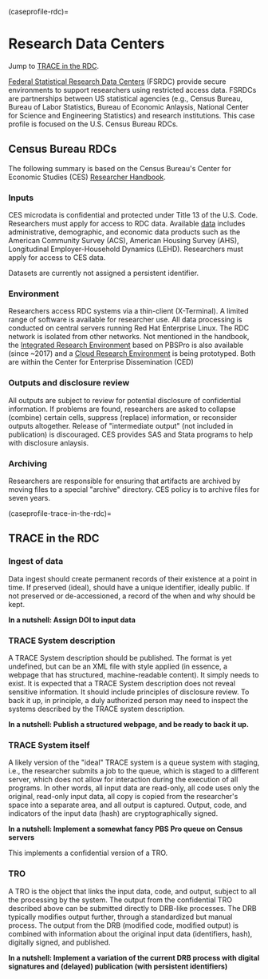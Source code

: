 (caseprofile-rdc)=
# Research Data Centers

Jump to [TRACE in the RDC](caseprofile-trace-in-the-rdc).

[Federal Statistical Research Data
Centers](https://www.census.gov/about/adrm/fsrdc.html) (FSRDC) provide secure
environments to support researchers using restricted access data. FSRDCs are
partnerships between US statistical agencies (e.g., Census Bureau, Bureau of
Labor Statistics, Bureau of Economic Anlaysis, National Center for Science and
Engineering Statistics) and research institutions. This case profile is
focused on the U.S. Census Bureau RDCs.

## Census Bureau RDCs

The following summary is based on the Census Bureau's Center for Economic
Studies (CES) [Researcher
Handbook](https://www.census.gov/content/dam/Census/programs-surveys/sipp/methodology/Researcher_Handbook_20091119.pdf). 

### Inputs
CES microdata is confidential and protected under Title 13 of the U.S. Code.
Researchers must apply for access to RDC data. Available
[data](https://www.census.gov/topics/research/guidance/restricted-use-microdata.html)
includes administrative, demographic, and economic data products such as the
American Community Survey (ACS), American Housing Survey (AHS), Longitudinal
Employer-Household Dynamics (LEHD). Researchers must apply for access to CES
data.

Datasets are currently not assigned a persistent identifier.

### Environment
Researchers access RDC systems via a thin-client (X-Terminal). A limited range
of software is available for researcher use. All data processing is conducted
on central servers running Red Hat Enterprise Linux. The RDC network is isolated
from other networks. Not mentioned in the handbook, the [Integrated Research
Environment](https://www2.census.gov/foia/events/2017-03/2017_03_16/7_Integrated_Research_Environment_IRE.pdf)
based on PBSPro is also available (since ~2017) and a [Cloud Research
Environment](https://www.census.gov/content/dam/Census/library/publications/2022/adrm/2022-CSRM-Annual-Report.pdf) is being prototyped. Both are within the Center for Enterprise Dissemination
(CED)
 
### Outputs and disclosure review

All outputs are subject to review for potential disclosure of confidential
information. If problems are found, researchers are asked to collapse
(combine) certain cells, suppress (replace) information, or reconsider outputs
altogether. Release of "intermediate output" (not included in publication) is
discouraged. CES provides SAS and Stata programs to help with disclosure anlaysis.

### Archiving

Researchers are responsible for ensuring that artifacts are archived by moving
files to a special "archive" directory. CES policy is to archive files for seven
years.


(caseprofile-trace-in-the-rdc)=
## TRACE in the RDC

### Ingest of data
Data ingest should create permanent records of their existence at a point in
time. If preserved (ideal), should have a unique identifier, ideally public. If
not preserved or de-accessioned, a record of the when and why should be kept.

**In a nutshell: Assign DOI to input data**

### TRACE System description
A TRACE System description should be published. The format is yet undefined, but
can be an XML file with style applied (in essence, a webpage that has
structured, machine-readable content). It simply needs to exist. It is expected
that a TRACE System description does not reveal sensitive information. It should
include principles of disclosure review. To back it up, in principle, a duly
authorized person may need to inspect the systems described by the TRACE system
description.

**In a nutshell: Publish a structured webpage, and be ready to back it up.**

### TRACE System itself
A likely version of the "ideal" TRACE system is a queue system with staging,
i.e., the researcher submits a job to the queue, which is staged to a different
server, which does not allow for interaction during the execution of all
programs. In other words, all input data are read-only, all code uses only the
original, read-only input data, all copy is copied from the researcher's space
into a separate area, and all output is captured. Output, code, and indicators
of the input data (hash) are cryptographically signed. 

**In a nutshell: Implement a somewhat fancy PBS Pro queue on Census servers**

This implements a confidential version of a TRO. 

### TRO
A TRO is the object that links the input data, code, and output, subject to all
the processing by the system. The output from the confidential TRO described
above can be submitted directly to DRB-like processes. The DRB typically
modifies output further, through a standardized but manual process. The output
from the DRB (modified code, modified output) is combined with information about
the original input data (identifiers, hash), digitally signed, and published.

**In a nutshell: Implement a variation of the current DRB process with digital
signatures and (delayed) publication (with persistent identifiers)**
